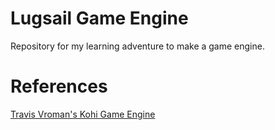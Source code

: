 # Lugsail Game Engine

Repository for my learning adventure to make a game engine.

# References
[Travis Vroman's Kohi Game Engine](https://kohiengine.com/)